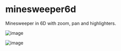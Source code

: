 # minesweeper6d
Minesweeper in 6D with zoom, pan and highlighters.

![image](https://github.com/sdasda7777/minesweeper6d/assets/17746796/3b3ace59-eba9-48fe-b6cf-146ee582bdf6)

![image](https://github.com/sdasda7777/minesweeper6d/assets/17746796/80458398-99c8-4b32-8389-137dab099689)
